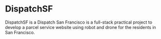 # DispatchSF

DispatchSF is a Dispatch San Francisco is a full-stack practical project to develop a parcel service website using robot and drone for the residents in San Francisco.


